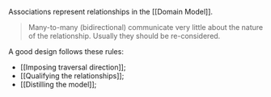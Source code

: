 Associations represent relationships in the [[Domain Model]].

> Many-to-many (bidirectional) communicate very little about the nature of the relationship. Usually they should be re-considered.

A good design follows these rules:
- [[Imposing traversal direction]];
- [[Qualifying the relationships]];
- [[Distilling the model]];
